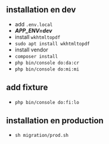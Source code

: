 ## installation en dev

- add `.env.local`
- ***APP_ENV=dev***
- install `wkhtmltopdf`
- `sudo apt install wkhtmltopdf`
- install vendor
- `composer install`
- `php bin/console do:da:cr`
- `php bin/console do:mi:mi`

## add fixture 

- `php bin/console do:fi:lo`


## installation en production

- `sh migration/prod.sh`